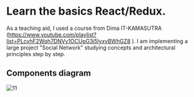 # Learn the basics React/Redux.

As a teaching aid, I used a course from Dima IT-KAMASUTRA (https://www.youtube.com/playlist?list=PLcvhF2Wqh7DNVy1OCUpG3i5lyxyBWhGZ8 ). I am implementing a large project "Social Network" studying concepts and architectural principles step by step.

## Components diagram

![11](https://user-images.githubusercontent.com/76982614/167625712-3ff116b9-cd0c-418f-a8d9-4a1ecace08cc.png)

